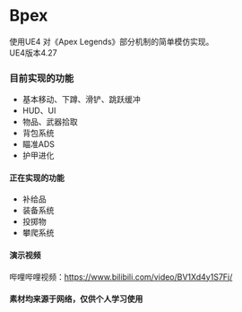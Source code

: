 # Bpex
使用UE4 对《Apex Legends》部分机制的简单模仿实现。  
UE4版本4.27

### 目前实现的功能
+ 基本移动、下蹲、滑铲、跳跃缓冲
+ HUD、UI
+ 物品、武器拾取
+ 背包系统
+ 瞄准ADS
+ 护甲进化

#### 正在实现的功能
+ 补给品
+ 装备系统
+ 投掷物
+ 攀爬系统

#### 演示视频
哔哩哔哩视频：https://www.bilibili.com/video/BV1Xd4y1S7Fj/

#### 素材均来源于网络，仅供个人学习使用
